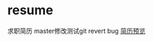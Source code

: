 # resume
求职简历 master修改测试git revert bug
<a href="https://fairysusan.github.io/resume/陶芮的简历.html">简历预览</a>
